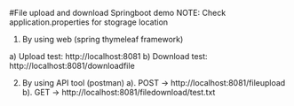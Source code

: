 #File upload and download Springboot demo
NOTE: Check application.properties for stograge location 

1) By using web (spring thymeleaf framework)

a) Upload test:   http://localhost:8081
b) Download test: http://localhost:8081/downloadfile

2) By using API tool (postman)
a). POST -> http://localhost:8081/fileupload 
b). GET  -> http://localhost:8081/filedownload/test.txt